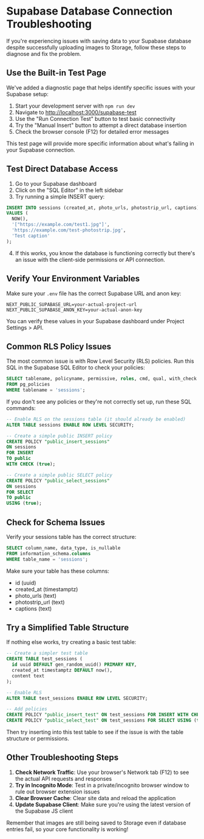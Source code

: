 # Supabase Database Connection Troubleshooting

If you're experiencing issues with saving data to your Supabase database despite successfully uploading images to Storage, follow these steps to diagnose and fix the problem.

## Use the Built-in Test Page

We've added a diagnostic page that helps identify specific issues with your Supabase setup:

1. Start your development server with `npm run dev`
2. Navigate to [http://localhost:3000/supabase-test](http://localhost:3000/supabase-test)
3. Use the "Run Connection Test" button to test basic connectivity
4. Try the "Manual Insert" button to attempt a direct database insertion
5. Check the browser console (F12) for detailed error messages

This test page will provide more specific information about what's failing in your Supabase connection.

## Test Direct Database Access

1. Go to your Supabase dashboard
2. Click on the "SQL Editor" in the left sidebar
3. Try running a simple INSERT query:

```sql
INSERT INTO sessions (created_at, photo_urls, photostrip_url, captions)
VALUES (
  NOW(),
  '["https://example.com/test1.jpg"]',
  'https://example.com/test-photostrip.jpg',
  'Test caption'
);
```

4. If this works, you know the database is functioning correctly but there's an issue with the client-side permissions or API connection.

## Verify Your Environment Variables

Make sure your `.env` file has the correct Supabase URL and anon key:

```
NEXT_PUBLIC_SUPABASE_URL=your-actual-project-url
NEXT_PUBLIC_SUPABASE_ANON_KEY=your-actual-anon-key
```

You can verify these values in your Supabase dashboard under Project Settings > API.

## Common RLS Policy Issues

The most common issue is with Row Level Security (RLS) policies. Run this SQL in the Supabase SQL Editor to check your policies:

```sql
SELECT tablename, policyname, permissive, roles, cmd, qual, with_check
FROM pg_policies
WHERE tablename = 'sessions';
```

If you don't see any policies or they're not correctly set up, run these SQL commands:

```sql
-- Enable RLS on the sessions table (it should already be enabled)
ALTER TABLE sessions ENABLE ROW LEVEL SECURITY;

-- Create a simple public INSERT policy
CREATE POLICY "public_insert_sessions" 
ON sessions 
FOR INSERT 
TO public 
WITH CHECK (true);

-- Create a simple public SELECT policy
CREATE POLICY "public_select_sessions" 
ON sessions 
FOR SELECT 
TO public 
USING (true);
```

## Check for Schema Issues

Verify your sessions table has the correct structure:

```sql
SELECT column_name, data_type, is_nullable 
FROM information_schema.columns 
WHERE table_name = 'sessions';
```

Make sure your table has these columns:
- id (uuid)
- created_at (timestamptz)
- photo_urls (text)
- photostrip_url (text)
- captions (text)

## Try a Simplified Table Structure

If nothing else works, try creating a basic test table:

```sql
-- Create a simpler test table
CREATE TABLE test_sessions (
  id uuid DEFAULT gen_random_uuid() PRIMARY KEY,
  created_at timestamptz DEFAULT now(),
  content text
);

-- Enable RLS
ALTER TABLE test_sessions ENABLE ROW LEVEL SECURITY;

-- Add policies
CREATE POLICY "public_insert_test" ON test_sessions FOR INSERT WITH CHECK (true);
CREATE POLICY "public_select_test" ON test_sessions FOR SELECT USING (true);
```

Then try inserting into this test table to see if the issue is with the table structure or permissions.

## Other Troubleshooting Steps

1. **Check Network Traffic**: Use your browser's Network tab (F12) to see the actual API requests and responses
2. **Try in Incognito Mode**: Test in a private/incognito browser window to rule out browser extension issues
3. **Clear Browser Cache**: Clear site data and reload the application
4. **Update Supabase Client**: Make sure you're using the latest version of the Supabase JS client

Remember that images are still being saved to Storage even if database entries fail, so your core functionality is working! 